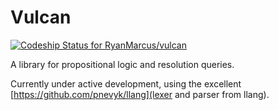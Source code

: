 # Vulcan

[ ![Codeship Status for RyanMarcus/vulcan](https://codeship.com/projects/445f6a20-3409-0133-a68d-56c8db4126b8/status?branch=master)](https://codeship.com/projects/100424)

A library for propositional logic and resolution queries.

Currently under active development, using the excellent [https://github.com/pnevyk/llang](lexer and parser from llang).
